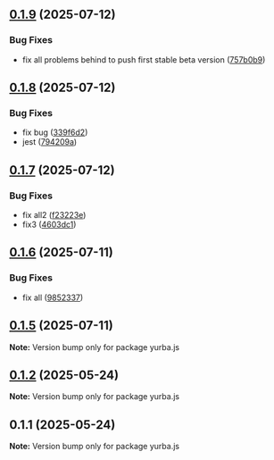 ## [0.1.9](https://github.com/rastgame/yurba.js/compare/yurba.js@0.1.8...yurba.js@0.1.9) (2025-07-12)


### Bug Fixes

* fix all problems behind to push first stable beta version ([757b0b9](https://github.com/rastgame/yurba.js/commit/757b0b96a74f6074ef1082a29d345b4302d6d536))





## [0.1.8](https://github.com/rastgame/yurba.js/compare/yurba.js@0.1.7...yurba.js@0.1.8) (2025-07-12)


### Bug Fixes

* fix bug ([339f6d2](https://github.com/rastgame/yurba.js/commit/339f6d20414f9237724c2046962b61506c8dc8bd))
* jest ([794209a](https://github.com/rastgame/yurba.js/commit/794209ab05ea008cbac1989dc28b86f85981e8d3))





## [0.1.7](https://github.com/rastgame/yurba.js/compare/yurba.js@0.1.6...yurba.js@0.1.7) (2025-07-12)


### Bug Fixes

* fix all2 ([f23223e](https://github.com/rastgame/yurba.js/commit/f23223e61842ace5eabe156cf766465d3d0a110c))
* fix3 ([4603dc1](https://github.com/rastgame/yurba.js/commit/4603dc11d4184d4106c67c3eb336a19b9aea5a21))





## [0.1.6](https://github.com/rastgame/yurba.js/compare/yurba.js@0.1.5...yurba.js@0.1.6) (2025-07-11)


### Bug Fixes

* fix all ([9852337](https://github.com/rastgame/yurba.js/commit/9852337baea0bbf9d4d7c890cbfaac5593fc6986))





## [0.1.5](https://github.com/rastgame/yurba.js/compare/yurba.js@0.1.2...yurba.js@0.1.5) (2025-07-11)

**Note:** Version bump only for package yurba.js





## [0.1.2](https://github.com/rastgame/yurba.js/compare/yurba.js@0.1.1...yurba.js@0.1.2) (2025-05-24)

**Note:** Version bump only for package yurba.js





## 0.1.1 (2025-05-24)

**Note:** Version bump only for package yurba.js
